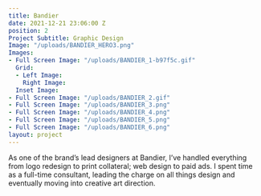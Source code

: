 ```yaml
---
title: Bandier
date: 2021-12-21 23:06:00 Z
position: 2
Project Subtitle: Graphic Design
Image: "/uploads/BANDIER_HERO3.png"
Images:
- Full Screen Image: "/uploads/BANDIER_1-b97f5c.gif"
  Grid:
  - Left Image: 
    Right Image: 
  Inset Image: 
- Full Screen Image: "/uploads/BANDIER_2.gif"
- Full Screen Image: "/uploads/BANDIER_3.png"
- Full Screen Image: "/uploads/BANDIER_4.png"
- Full Screen Image: "/uploads/BANDIER_5.png"
- Full Screen Image: "/uploads/BANDIER_6.png"
layout: project
---
```


As one of the brand’s lead designers at Bandier, I’ve handled everything from logo redesign to print collateral; web design to paid ads. I spent time as a full-time consultant, leading the charge on all things design and eventually moving into creative art direction.